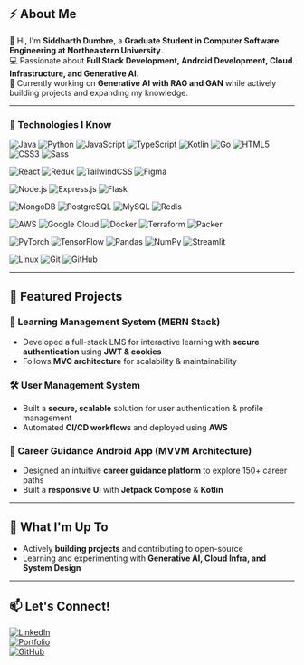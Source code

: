 ## ⚡ About Me  
👋 Hi, I'm **Siddharth Dumbre**, a **Graduate Student in Computer Software Engineering at Northeastern University**.  
💻 Passionate about **Full Stack Development, Android Development, Cloud Infrastructure, and Generative AI**.  
🚀 Currently working on **Generative AI with RAG and GAN** while actively building projects and expanding my knowledge.  

---

### 🚀 Technologies I Know

![Java](https://img.shields.io/badge/-Java-007396?style=flat&logo=java&logoColor=white) ![Python](https://img.shields.io/badge/-Python-3776AB?style=flat&logo=python&logoColor=white) ![JavaScript](https://img.shields.io/badge/-JavaScript-F7DF1E?style=flat&logo=javascript&logoColor=black) ![TypeScript](https://img.shields.io/badge/-TypeScript-3178C6?style=flat&logo=typescript&logoColor=white) ![Kotlin](https://img.shields.io/badge/-Kotlin-0095D5?style=flat&logo=kotlin&logoColor=white) ![Go](https://img.shields.io/badge/-Go-00ADD8?style=flat&logo=go&logoColor=white) ![HTML5](https://img.shields.io/badge/-HTML5-E34F26?style=flat&logo=html5&logoColor=white) ![CSS3](https://img.shields.io/badge/-CSS3-1572B6?style=flat&logo=css3&logoColor=white) ![Sass](https://img.shields.io/badge/-Sass-CC6699?style=flat&logo=sass&logoColor=white)  
 
![React](https://img.shields.io/badge/-React-61DAFB?style=flat&logo=react&logoColor=black) ![Redux](https://img.shields.io/badge/-Redux-764ABC?style=flat&logo=redux&logoColor=white) ![TailwindCSS](https://img.shields.io/badge/-TailwindCSS-38B2AC?style=flat&logo=tailwind-css&logoColor=white) ![Figma](https://img.shields.io/badge/-Figma-F24E1E?style=flat&logo=figma&logoColor=white)  

![Node.js](https://img.shields.io/badge/-Node.js-339933?style=flat&logo=node.js&logoColor=white) ![Express.js](https://img.shields.io/badge/-Express.js-000000?style=flat&logo=express&logoColor=white)  ![Flask](https://img.shields.io/badge/-Flask-000000?style=flat&logo=flask&logoColor=white)  
 
![MongoDB](https://img.shields.io/badge/-MongoDB-47A248?style=flat&logo=mongodb&logoColor=white) ![PostgreSQL](https://img.shields.io/badge/-PostgreSQL-336791?style=flat&logo=postgresql&logoColor=white) ![MySQL](https://img.shields.io/badge/-MySQL-4479A1?style=flat&logo=mysql&logoColor=white) ![Redis](https://img.shields.io/badge/-Redis-DC382D?style=flat&logo=redis&logoColor=white)  
 
![AWS](https://img.shields.io/badge/-AWS-232F3E?style=flat&logo=amazon-aws&logoColor=white) ![Google Cloud](https://img.shields.io/badge/-Google_Cloud-4285F4?style=flat&logo=google-cloud&logoColor=white) ![Docker](https://img.shields.io/badge/-Docker-2496ED?style=flat&logo=docker&logoColor=white) ![Terraform](https://img.shields.io/badge/-Terraform-7B42BC?style=flat&logo=terraform&logoColor=white) ![Packer](https://img.shields.io/badge/-Packer-8A4EFC?style=flat&logo=packer&logoColor=white)  

![PyTorch](https://img.shields.io/badge/-PyTorch-EE4C2C?style=flat&logo=pytorch&logoColor=white) ![TensorFlow](https://img.shields.io/badge/-TensorFlow-FF6F00?style=flat&logo=tensorflow&logoColor=white) ![Pandas](https://img.shields.io/badge/-Pandas-150458?style=flat&logo=pandas&logoColor=white) ![NumPy](https://img.shields.io/badge/-NumPy-013243?style=flat&logo=numpy&logoColor=white) ![Streamlit](https://img.shields.io/badge/-Streamlit-FF4B4B?style=flat&logo=streamlit&logoColor=white)  
 
![Linux](https://img.shields.io/badge/-Linux-FCC624?style=flat&logo=linux&logoColor=black) ![Git](https://img.shields.io/badge/-Git-F05032?style=flat&logo=git&logoColor=white) ![GitHub](https://img.shields.io/badge/-GitHub-181717?style=flat&logo=github&logoColor=white)  

---

## 🌟 Featured Projects  
### 🚀 Learning Management System (MERN Stack)  
- Developed a full-stack LMS for interactive learning with **secure authentication** using **JWT & cookies**  
- Follows **MVC architecture** for scalability & maintainability  

### 🛠️ User Management System  
- Built a **secure, scalable** solution for user authentication & profile management  
- Automated **CI/CD workflows** and deployed using **AWS**  

### 📱 Career Guidance Android App (MVVM Architecture)  
- Designed an intuitive **career guidance platform** to explore 150+ career paths  
- Built a **responsive UI** with **Jetpack Compose** & **Kotlin**  

---

## 🚀 What I'm Up To  
- Actively **building projects** and contributing to open-source  
- Learning and experimenting with **Generative AI, Cloud Infra, and System Design** 

---

## 📫 Let's Connect!  
[![LinkedIn](https://img.shields.io/badge/-LinkedIn-0077B5?style=flat&logo=linkedin&logoColor=white)](https://www.linkedin.com/in/siddharth-dumbre)  
[![Portfolio](https://img.shields.io/badge/-Portfolio-000?style=flat&logo=vercel&logoColor=white)](https://dumbresi.wixsite.com/siddumbre)  
[![GitHub](https://img.shields.io/badge/-GitHub-181717?style=flat&logo=github&logoColor=white)](https://github.com/dumbresi)  
